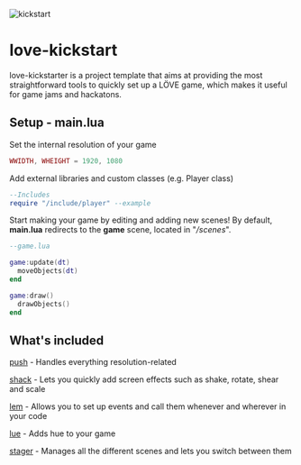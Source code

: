![kickstart][kickstart]

# love-kickstart

love-kickstarter is a project template that aims at providing the most straightforward tools to quickly set up a LÖVE game, which makes it useful for game jams and hackatons.

Setup - **main.lua**
----------------

Set the internal resolution of your game
```lua
WWIDTH, WHEIGHT = 1920, 1080
```

Add external libraries and custom classes (e.g. Player class)
```lua
--Includes
require "/include/player" --example
```

Start making your game by editing and adding new scenes! By default, **main.lua** redirects to the **game** scene, located in "*/scenes*".
```lua
--game.lua

game:update(dt)
  moveObjects(dt)
end

game:draw()
  drawObjects()
end
```

What's included
----------------

[push](https://github.com/Ulydev/push) - Handles everything resolution-related

[shack](https://github.com/Ulydev/shack) - Lets you quickly add screen effects such as shake, rotate, shear and scale

[lem](https://github.com/Ulydev/lem) - Allows you to set up events and call them whenever and wherever in your code

[lue](https://github.com/Ulydev/lue) - Adds hue to your game

[stager](https://github.com/Ulydev/stager) - Manages all the different scenes and lets you switch between them



[kickstart]: http://s32.postimg.org/t5bydkfad/love.png
